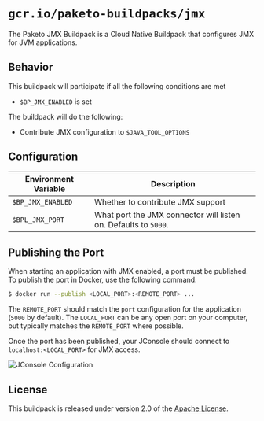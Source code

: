 # `gcr.io/paketo-buildpacks/jmx`
The Paketo JMX Buildpack is a Cloud Native Buildpack that configures JMX for JVM applications.

## Behavior
This buildpack will participate if all the following conditions are met

* `$BP_JMX_ENABLED` is set

The buildpack will do the following:

* Contribute JMX configuration to `$JAVA_TOOL_OPTIONS`

## Configuration
| Environment Variable | Description
| -------------------- | -----------
| `$BP_JMX_ENABLED` | Whether to contribute JMX support
| `$BPL_JMX_PORT` | What port the JMX connector will listen on. Defaults to `5000`.

## Publishing the Port
When starting an application with JMX enabled, a port must be published.  To publish the port in Docker, use the following command:

```bash
$ docker run --publish <LOCAL_PORT>:<REMOTE_PORT> ...
```

The `REMOTE_PORT` should match the `port` configuration for the application (`5000` by default).  The `LOCAL_PORT` can be any open port on your computer, but typically matches the `REMOTE_PORT` where possible.

Once the port has been published, your JConsole should connect to `localhost:<LOCAL_PORT>` for JMX access.

![JConsole Configuration](jconsole.png)

## License
This buildpack is released under version 2.0 of the [Apache License][a].

[a]: http://www.apache.org/licenses/LICENSE-2.0

